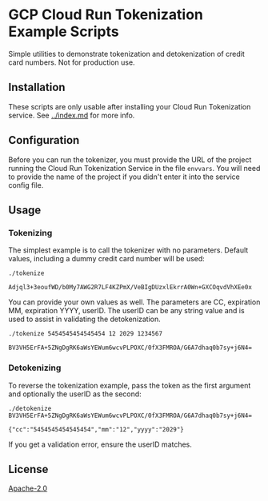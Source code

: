 # GCP Cloud Run Tokenization Example Scripts

Simple utilities to demonstrate tokenization and detokenization of credit card numbers. Not for production use.

## Installation
These scripts are only usable after installing your Cloud Run Tokenization service. See [../index.md](../index.md) for more info.

## Configuration
Before you can run the tokenizer, you must provide the URL of the project running the Cloud Run Tokenization Service in the file `envvars`. You will need to provide the name of the project if you didn't enter it into the service config file.

## Usage
### Tokenizing
The simplest example is to call the tokenizer with no parameters. Default values, including a dummy credit card number will be used:

```
./tokenize

Adjql3+3eoufWD/b0My7AWG2R7LF4KZPmX/VeBIgDUzxlEkrrA0Wn+GXCOqvdVhXEe0x
```

You can provide your own values as well. The parameters are CC, expiration MM, expiration YYYY, userID. The userID can be any string value and is used to assist in validating the detokenization.

```
./tokenize 5454545454545454 12 2029 1234567

BV3VH5ErFA+5ZNgDgRK6aWsYEWum6wcvPLPOXC/0fX3FMROA/G6A7dhaq0b7sy+j6N4=
```

### Detokenizing
To reverse the tokenization example, pass the token as the first argument and optionally the userID as the second:

```
./detokenize BV3VH5ErFA+5ZNgDgRK6aWsYEWum6wcvPLPOXC/0fX3FMROA/G6A7dhaq0b7sy+j6N4=

{"cc":"5454545454545454","mm":"12","yyyy":"2029"}
```
If you get a validation error, ensure the userID matches.

## License
[Apache-2.0](http://www.apache.org/licenses/LICENSE-2.0)

